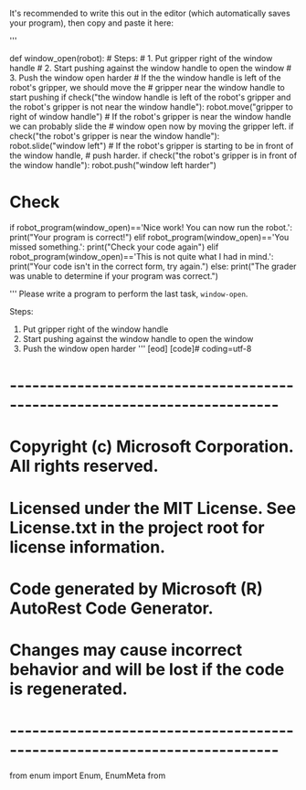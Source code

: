 

It's recommended to write this out in the editor (which automatically saves
your program), then copy and paste it here:

'''

def window_open(robot):
    # Steps:
    #  1. Put gripper right of the window handle
    #  2. Start pushing against the window handle to open the window
    #  3. Push the window open harder
    # If the the window handle is left of the robot's gripper, we should move the
    # gripper near the window handle to start pushing
    if check("the window handle is left of the robot's gripper and the robot's gripper is not near the window handle"):
        robot.move("gripper to right of window handle")
    # If the robot's gripper is near the window handle we can probably slide the
    # window open now by moving the gripper left.
    if check("the robot's gripper is near the window handle"):
        robot.slide("window left")
    # If the robot's gripper is starting to be in front of the window handle,
    # push harder.
    if check("the robot's gripper is in front of the window handle"):
        robot.push("window left harder")


# Check
if robot_program(window_open)=='Nice work! You can now run the robot.':
	print("Your program is correct!")
elif robot_program(window_open)=='You missed something.':
	print("Check your code again")
elif robot_program(window_open)=='This is not quite what I had in mind.':
	print("Your code isn't in the correct form, try again.")
else:
	print("The grader was unable to determine if your program was correct.")

'''
Please write a program to perform the last task, `window-open`.

Steps:
  1. Put gripper right of the window handle
  2. Start pushing against the window handle to open the window
  3. Push the window open harder
'''
[eod] [code]# coding=utf-8
# --------------------------------------------------------------------------
# Copyright (c) Microsoft Corporation. All rights reserved.
# Licensed under the MIT License. See License.txt in the project root for license information.
# Code generated by Microsoft (R) AutoRest Code Generator.
# Changes may cause incorrect behavior and will be lost if the code is regenerated.
# --------------------------------------------------------------------------

from enum import Enum, EnumMeta
from